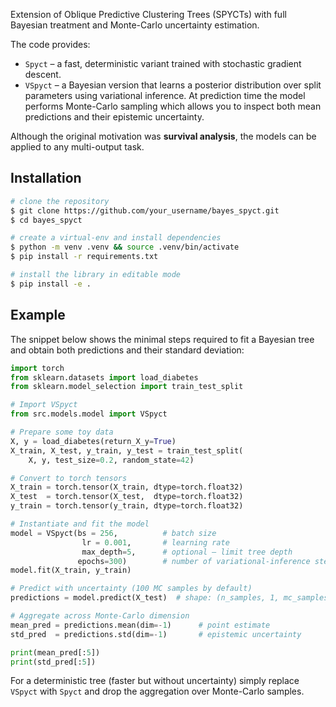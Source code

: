 Extension of Oblique Predictive Clustering Trees (SPYCTs) with full Bayesian treatment and Monte-Carlo uncertainty estimation.

The code provides:

* `Spyct`  – a fast, deterministic variant trained with stochastic gradient descent.
* `VSpyct` – a Bayesian version that learns a posterior distribution over split parameters using variational inference.  At prediction time the model performs Monte-Carlo sampling which allows you to inspect both mean predictions and their epistemic uncertainty.

Although the original motivation was **survival analysis**, the models can be applied to any multi-output task.

## Installation

```bash
# clone the repository
$ git clone https://github.com/your_username/bayes_spyct.git
$ cd bayes_spyct

# create a virtual-env and install dependencies
$ python -m venv .venv && source .venv/bin/activate
$ pip install -r requirements.txt

# install the library in editable mode
$ pip install -e .
```

## Example

The snippet below shows the minimal steps required to fit a Bayesian tree and obtain both predictions and their standard deviation:

```python
import torch
from sklearn.datasets import load_diabetes
from sklearn.model_selection import train_test_split

# Import VSpyct
from src.models.model import VSpyct

# Prepare some toy data
X, y = load_diabetes(return_X_y=True)
X_train, X_test, y_train, y_test = train_test_split(
    X, y, test_size=0.2, random_state=42)

# Convert to torch tensors
X_train = torch.tensor(X_train, dtype=torch.float32)
X_test  = torch.tensor(X_test,  dtype=torch.float32)
y_train = torch.tensor(y_train, dtype=torch.float32)

# Instantiate and fit the model
model = VSpyct(bs = 256,          # batch size
                lr = 0.001,       # learning rate
                max_depth=5,      # optional – limit tree depth
               epochs=300)        # number of variational-inference steps
model.fit(X_train, y_train)

# Predict with uncertainty (100 MC samples by default)
predictions = model.predict(X_test)  # shape: (n_samples, 1, mc_samples)

# Aggregate across Monte-Carlo dimension
mean_pred = predictions.mean(dim=-1)      # point estimate
std_pred  = predictions.std(dim=-1)       # epistemic uncertainty

print(mean_pred[:5])
print(std_pred[:5])
```

For a deterministic tree (faster but without uncertainty) simply replace `VSpyct` with `Spyct` and drop the aggregation over Monte-Carlo samples.